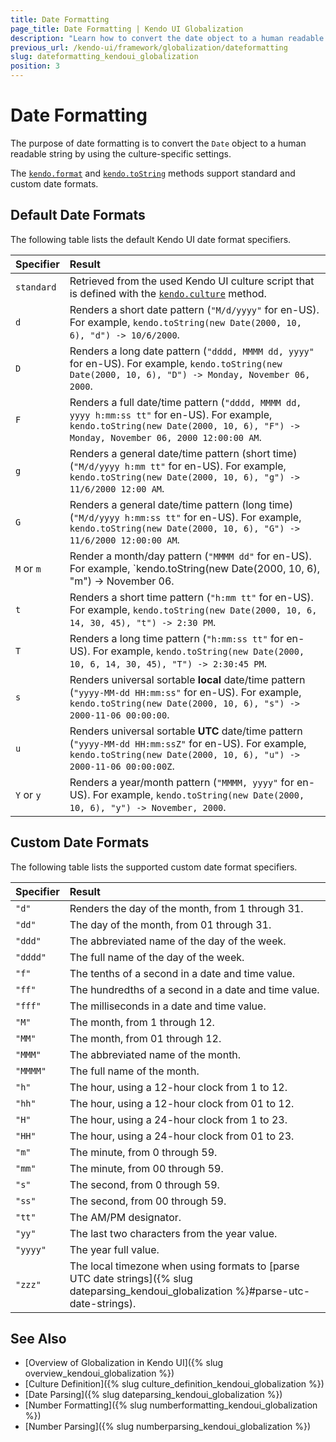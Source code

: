 ```yaml
---
title: Date Formatting
page_title: Date Formatting | Kendo UI Globalization
description: "Learn how to convert the date object to a human readable string, and support standard and custom date formats in Kendo UI."
previous_url: /kendo-ui/framework/globalization/dateformatting
slug: dateformatting_kendoui_globalization
position: 3
---
```


# Date Formatting

The purpose of date formatting is to convert the `Date` object to a human readable string by using the culture-specific settings.

The [`kendo.format`](/api/javascript/kendo#format) and [`kendo.toString`](/api/javascript/kendo#tostring) methods support standard and custom date formats.

## Default Date Formats

The following table lists the default Kendo UI date format specifiers.

| Specifier     | Result  |
|:---           |:---     |
|`standard`     |Retrieved from the used Kendo UI culture script that is defined with the [`kendo.culture`](/api/javascript/kendo#methods-culture) method.
|`d`            | Renders a short date pattern (`"M/d/yyyy"` for en-US). For example, `kendo.toString(new Date(2000, 10, 6), "d") -> 10/6/2000`.
|`D`            |Renders a long date pattern (`"dddd, MMMM dd, yyyy"` for en-US). For example, `kendo.toString(new Date(2000, 10, 6), "D") -> Monday, November 06, 2000`.
|`F`            |Renders a full date/time pattern (`"dddd, MMMM dd, yyyy h:mm:ss tt"` for en-US). For example, `kendo.toString(new Date(2000, 10, 6), "F") -> Monday, November 06, 2000 12:00:00 AM`.
|`g`            |Renders a general date/time pattern (short time) (`"M/d/yyyy h:mm tt"` for en-US). For example, `kendo.toString(new Date(2000, 10, 6), "g") -> 11/6/2000 12:00 AM`.
|`G`            |Renders a general date/time pattern (long time) (`"M/d/yyyy h:mm:ss tt"` for en-US). For example, `kendo.toString(new Date(2000, 10, 6), "G") -> 11/6/2000 12:00:00 AM`.
|`M` or `m`     |Render a month/day pattern (`"MMMM dd"` for en-US). For example, `kendo.toString(new Date(2000, 10, 6), "m") -> November 06.
|`t`            |Renders a short time pattern (`"h:mm tt"` for en-US). For example, `kendo.toString(new Date(2000, 10, 6, 14, 30, 45), "t") -> 2:30 PM`.
|`T`            |Renders a long time pattern (`"h:mm:ss tt"` for en-US). For example, `kendo.toString(new Date(2000, 10, 6, 14, 30, 45), "T") -> 2:30:45 PM`.
|`s`            |Renders universal sortable **local** date/time pattern (`"yyyy-MM-dd HH:mm:ss"` for en-US). For example, `kendo.toString(new Date(2000, 10, 6), "s") -> 2000-11-06 00:00:00`.
|`u`            |Renders universal sortable **UTC** date/time pattern (`"yyyy-MM-dd HH:mm:ssZ"` for en-US). For example, `kendo.toString(new Date(2000, 10, 6), "u") -> 2000-11-06 00:00:00Z`.
|`Y` or `y`     |Renders a year/month pattern (`"MMMM, yyyy"` for en-US). For example, `kendo.toString(new Date(2000, 10, 6), "y") -> November, 2000`.

## Custom Date Formats

The following table lists the supported custom date format specifiers. 

| Specifier     | Result  |
|:---           |:---     |
| `"d"`     | Renders the day of the month, from 1 through 31.|
| `"dd"`    | The day of the month, from 01 through 31.|
| `"ddd"`   | The abbreviated name of the day of the week.
| `"dddd"`  | The full name of the day of the week.
| `"f"`     | The tenths of a second in a date and time value.
| `"ff"`    | The hundredths of a second in a date and time value.
| `"fff"`   | The milliseconds in a date and time value.
| `"M"`     | The month, from 1 through 12.
| `"MM"`    | The month, from 01 through 12.
| `"MMM"`   | The abbreviated name of the month.
| `"MMMM"`  | The full name of the month.
| `"h"`     | The hour, using a 12-hour clock from 1 to 12.
| `"hh"`    | The hour, using a 12-hour clock from 01 to 12.
| `"H"`     | The hour, using a 24-hour clock from 1 to 23.
| `"HH"`    | The hour, using a 24-hour clock from 01 to 23.
| `"m"`     | The minute, from 0 through 59.
| `"mm"`    | The minute, from 00 through 59.
| `"s"`     | The second, from 0 through 59.
| `"ss"`    | The second, from 00 through 59.
| `"tt"`    | The AM/PM designator.
| `"yy"`    | The last two characters from the year value.
| `"yyyy"`  | The year full value.
| `"zzz"`   | The local timezone when using formats to [parse UTC date strings]({% slug dateparsing_kendoui_globalization %}#parse-utc-date-strings).

## See Also

* [Overview of Globalization in Kendo UI]({% slug overview_kendoui_globalization %})
* [Culture Definition]({% slug culture_definition_kendoui_globalization %})
* [Date Parsing]({% slug dateparsing_kendoui_globalization %})
* [Number Formatting]({% slug numberformatting_kendoui_globalization %})
* [Number Parsing]({% slug numberparsing_kendoui_globalization %})
